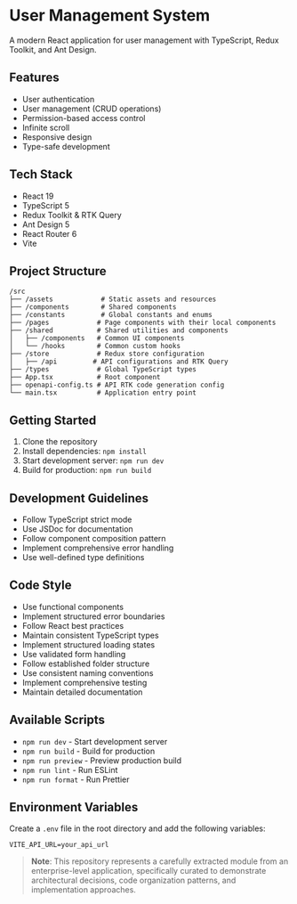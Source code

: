 # User Management System

A modern React application for user management with TypeScript, Redux Toolkit, and Ant Design.


## Features
- User authentication
- User management (CRUD operations)
- Permission-based access control
- Infinite scroll
- Responsive design
- Type-safe development

## Tech Stack
- React 19
- TypeScript 5
- Redux Toolkit & RTK Query
- Ant Design 5
- React Router 6
- Vite

## Project Structure


    /src
    ├── /assets            # Static assets and resources
    ├── /components        # Shared components
    ├── /constants         # Global constants and enums
    ├── /pages            # Page components with their local components
    ├── /shared           # Shared utilities and components
    │   ├── /components   # Common UI components
    │   └── /hooks        # Common custom hooks
    ├── /store            # Redux store configuration
    │   ├── /api         # API configurations and RTK Query
    ├── /types            # Global TypeScript types
    ├── App.tsx           # Root component
    ├── openapi-config.ts # API RTK code generation config
    └── main.tsx          # Application entry point

## Getting Started

1. Clone the repository
2. Install dependencies: `npm install`
3. Start development server: `npm run dev`
4. Build for production: `npm run build`

## Development Guidelines

- Follow TypeScript strict mode
- Use JSDoc for documentation
- Follow component composition pattern
- Implement comprehensive error handling
- Use well-defined type definitions

## Code Style

- Use functional components
- Implement structured error boundaries
- Follow React best practices
- Maintain consistent TypeScript types
- Implement structured loading states
- Use validated form handling
- Follow established folder structure
- Use consistent naming conventions
- Implement comprehensive testing
- Maintain detailed documentation

## Available Scripts

- `npm run dev` - Start development server
- `npm run build` - Build for production
- `npm run preview` - Preview production build
- `npm run lint` - Run ESLint
- `npm run format` - Run Prettier

## Environment Variables

Create a `.env` file in the root directory and add the following variables:

    VITE_API_URL=your_api_url

> **Note**: This repository represents a carefully extracted module from an enterprise-level application, 
> specifically curated to demonstrate architectural decisions, code organization patterns, and implementation 
> approaches. 